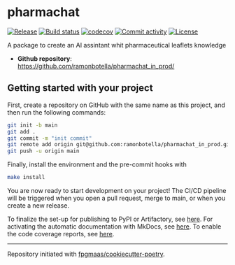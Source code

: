 # pharmachat

[![Release](https://img.shields.io/github/v/release/ramonbotella/pharmachat)](https://img.shields.io/github/v/release/ramonbotella/pharmachat)
[![Build status](https://img.shields.io/github/actions/workflow/status/ramonbotella/pharmachat/main.yml?branch=main)](https://github.com/ramonbotella/pharmachat/actions/workflows/main.yml?query=branch%3Amain)
[![codecov](https://codecov.io/gh/ramonbotella/pharmachat/branch/main/graph/badge.svg)](https://codecov.io/gh/ramonbotella/pharmachat)
[![Commit activity](https://img.shields.io/github/commit-activity/m/ramonbotella/pharmachat)](https://img.shields.io/github/commit-activity/m/ramonbotella/pharmachat)
[![License](https://img.shields.io/github/license/ramonbotella/pharmachat)](https://img.shields.io/github/license/ramonbotella/pharmachat)

A package to create an AI assintant whit pharmaceutical leaflets knowledge

- **Github repository**: <https://github.com/ramonbotella/pharmachat_in_prod/>

## Getting started with your project

First, create a repository on GitHub with the same name as this project, and then run the following commands:

```bash
git init -b main
git add .
git commit -m "init commit"
git remote add origin git@github.com:ramonbotella/pharmachat_in_prod.git
git push -u origin main
```

Finally, install the environment and the pre-commit hooks with

```bash
make install
```

You are now ready to start development on your project!
The CI/CD pipeline will be triggered when you open a pull request, merge to main, or when you create a new release.

To finalize the set-up for publishing to PyPI or Artifactory, see [here](https://fpgmaas.github.io/cookiecutter-poetry/features/publishing/#set-up-for-pypi).
For activating the automatic documentation with MkDocs, see [here](https://fpgmaas.github.io/cookiecutter-poetry/features/mkdocs/#enabling-the-documentation-on-github).
To enable the code coverage reports, see [here](https://fpgmaas.github.io/cookiecutter-poetry/features/codecov/).

---

Repository initiated with [fpgmaas/cookiecutter-poetry](https://github.com/fpgmaas/cookiecutter-poetry).
